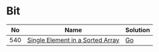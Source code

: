 # Bit
| No | Name | Solution |
| -- | -- | -- |
540 | [Single Element in a Sorted Array](https://leetcode.cn/problems/Single-Element-in-a-Sorted-Array) | [Go](../.././src/solutions/algrithoms/Single%20Element%20in%20a%20Sorted%20Array/bit.go)

